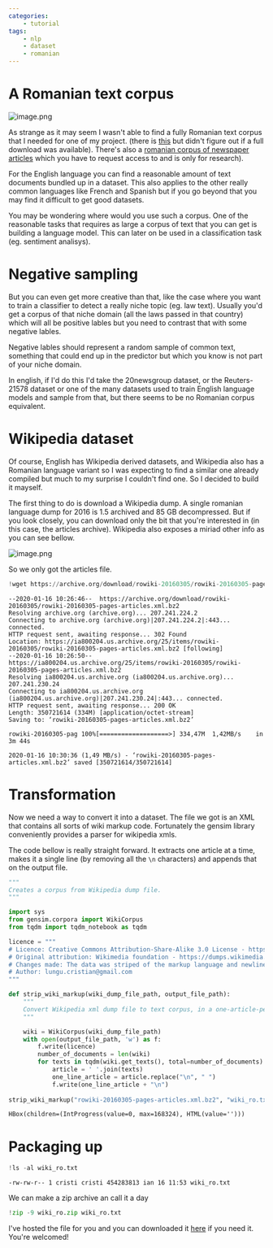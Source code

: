 ```yaml
---
categories: 
    - tutorial
tags:
    - nlp
    - dataset
    - romanian
---
```



# A Romanian text corpus

![image.png](https://www.channelone.com/wp-content/uploads/2015/03/bigstock-Pile-Of-Words-1896131-crop.jpg)

As strange as it may seem I wasn't able to find a fully Romanian text corpus that I needed for one of my project. (there is [this](http://corola.racai.ro/) but didn't figure out if a full download was available). There's also a [romanian corpus of newspaper articles](https://web.eecs.umich.edu/~mihalcea/downloads.html#romanian) which you have to request access to and is only for research).  


For the English language you can find a reasonable amount of text documents bundled up in a dataset. This also applies to the other really common languages like French and Spanish but if you go beyond that you may find it difficult to get good datasets.

You may be wondering where would you use such a corpus. One of the reasonable tasks that requires as large a corpus of text that you can get is building a language model. This can later on be used in a classification task (eg. sentiment analisys).

# Negative sampling

But you can even get more creative than that, like the case where you want to train a classifier to detect a really niche topic (eg. law text). Usually you'd get a corpus of that niche domain (all the laws passed in that country) which will all be positive lables but you need to contrast that with some negative lables. 

Negative lables should represent a random sample of common text, something that could end up in the predictor but which you know is not part of your niche domain.

In english, if I'd do this I'd take the 20newsgroup dataset, or the  Reuters-21578 dataset or one of the many datasets used to train English language models and sample from that, but there seems to be no Romanian corpus equivalent.

# Wikipedia dataset

Of course, English has Wikipedia derived datasets, and Wikipedia also has a Romanian language variant so I was expecting to find a similar one already compiled but much to my surprise I couldn't find one. So I decided to build it mayself.

The first thing to do is download a Wikipedia dump. A single romanian language dump for 2016 is 1.5 archived and 85 GB decompressed. But if you look closely, you can download only the bit that you're interested in (in this case, the articles archive). Wikipedia also exposes a miriad other info as you can see bellow.

![image.png](../../assets/images/2020-01-16-Romanian_Wiki_Corpus_files/screenshot.png)

So we only got the articles file.


```python
!wget https://archive.org/download/rowiki-20160305/rowiki-20160305-pages-articles.xml.bz2
```

    --2020-01-16 10:26:46--  https://archive.org/download/rowiki-20160305/rowiki-20160305-pages-articles.xml.bz2
    Resolving archive.org (archive.org)... 207.241.224.2
    Connecting to archive.org (archive.org)|207.241.224.2|:443... connected.
    HTTP request sent, awaiting response... 302 Found
    Location: https://ia800204.us.archive.org/25/items/rowiki-20160305/rowiki-20160305-pages-articles.xml.bz2 [following]
    --2020-01-16 10:26:50--  https://ia800204.us.archive.org/25/items/rowiki-20160305/rowiki-20160305-pages-articles.xml.bz2
    Resolving ia800204.us.archive.org (ia800204.us.archive.org)... 207.241.230.24
    Connecting to ia800204.us.archive.org (ia800204.us.archive.org)|207.241.230.24|:443... connected.
    HTTP request sent, awaiting response... 200 OK
    Length: 350721614 (334M) [application/octet-stream]
    Saving to: ‘rowiki-20160305-pages-articles.xml.bz2’
    
    rowiki-20160305-pag 100%[===================>] 334,47M  1,42MB/s    in 3m 44s  
    
    2020-01-16 10:30:36 (1,49 MB/s) - ‘rowiki-20160305-pages-articles.xml.bz2’ saved [350721614/350721614]
    


# Transformation

Now we need a way to convert it into a dataset. The file we got is an XML that contains all sorts of wiki markup code. Fortunately the gensim library conveniently provides a parser for wikipedia xmls. 

The code bellow is really straight forward. It extracts one article at a time, makes it a single line (by removing all the `\n` characters) and appends that on the output file.


```python
"""
Creates a corpus from Wikipedia dump file.
"""

import sys
from gensim.corpora import WikiCorpus
from tqdm import tqdm_notebook as tqdm

licence = """
# Licence: Creative Commons Attribution-Share-Alike 3.0 License - https://creativecommons.org/licenses/by-sa/3.0/legalcode
# Original attribution: Wikimedia foundation - https://dumps.wikimedia.org/
# Changes made: The data was striped of the markup language and newlines. Each line represents the contents of a full page
# Author: lungu.cristian@gmail.com
"""

def strip_wiki_markup(wiki_dump_file_path, output_file_path):
    """
    Convert Wikipedia xml dump file to text corpus, in a one-article-per-line file 
    """

    wiki = WikiCorpus(wiki_dump_file_path)
    with open(output_file_path, 'w') as f:
        f.write(licence)
        number_of_documents = len(wiki)
        for texts in tqdm(wiki.get_texts(), total=number_of_documents):
            article = ' '.join(texts)
            one_line_article = article.replace("\n", " ")
            f.write(one_line_article + "\n")
            
strip_wiki_markup("rowiki-20160305-pages-articles.xml.bz2", "wiki_ro.txt")
```


    HBox(children=(IntProgress(value=0, max=168324), HTML(value='')))


# Packaging up


```python
!ls -al wiki_ro.txt
```

    -rw-rw-r-- 1 cristi cristi 454283813 ian 16 11:53 wiki_ro.txt


We can make a zip archive an call it a day


```python
!zip -9 wiki_ro.zip wiki_ro.txt 
```

I've hosted the file for you and you can downloaded it [here](https://drive.google.com/file/d/1Do2qN55N--NVtEj_OMxJwLzoB75sB2yR/view?usp=sharing) if you need it. You're welcomed!
